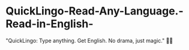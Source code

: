 # QuickLingo-Read-Any-Language.-Read-in-English-
"QuickLingo: Type anything. Get English. No drama, just magic." 🎩✨
